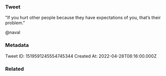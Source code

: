 ### Tweet
"If you hurt other people because they have expectations of you, that’s their problem."

@naval

### Metadata
Tweet ID: 1519591245554745344
Created At: 2022-04-28T08:16:00.000Z

### Related

